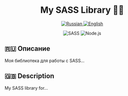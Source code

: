 <div align="center">
  <h1>My SASS Library 🎨✨</h1>
  
  <!-- Языковые флаги -->
  <div>
    <a href="#русская-версия">
      <img src="https://img.shields.io/badge/Русский-🇷🇺-red?style=for-the-badge" alt="Russian">
    </a>
    <a href="#english-version">
      <img src="https://img.shields.io/badge/English-🇬🇧-blue?style=for-the-badge" alt="English">
    </a>
  </div>

  <!-- Остальные бейджи -->
  ![SASS](https://img.shields.io/badge/SASS-hotpink.svg?style=for-the-badge)
  ![Node.js](https://img.shields.io/badge/Node.js-339933?style=for-the-badge)
</div>

<!-- Русская версия -->
<div id="русская-версия">
  <h2>🇷🇺 Описание</h2>
  <p>Моя библиотека для работы с SASS...</p>
</div>

<!-- English Version -->
<div id="english-version">
  <h2>🇬🇧 Description</h2>
  <p>My SASS library for...</p>
</div>
